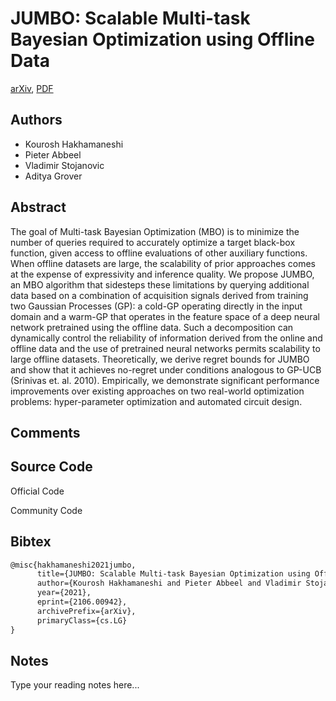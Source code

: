 
# JUMBO: Scalable Multi-task Bayesian Optimization using Offline Data

[arXiv](https://arxiv.org/abs/2106.0942), [PDF](https://arxiv.org/pdf/2106.0942.pdf)

## Authors

- Kourosh Hakhamaneshi
- Pieter Abbeel
- Vladimir Stojanovic
- Aditya Grover

## Abstract

The goal of Multi-task Bayesian Optimization (MBO) is to minimize the number of queries required to accurately optimize a target black-box function, given access to offline evaluations of other auxiliary functions. When offline datasets are large, the scalability of prior approaches comes at the expense of expressivity and inference quality. We propose JUMBO, an MBO algorithm that sidesteps these limitations by querying additional data based on a combination of acquisition signals derived from training two Gaussian Processes (GP): a cold-GP operating directly in the input domain and a warm-GP that operates in the feature space of a deep neural network pretrained using the offline data. Such a decomposition can dynamically control the reliability of information derived from the online and offline data and the use of pretrained neural networks permits scalability to large offline datasets. Theoretically, we derive regret bounds for JUMBO and show that it achieves no-regret under conditions analogous to GP-UCB (Srinivas et. al. 2010). Empirically, we demonstrate significant performance improvements over existing approaches on two real-world optimization problems: hyper-parameter optimization and automated circuit design.

## Comments



## Source Code

Official Code



Community Code



## Bibtex

```tex
@misc{hakhamaneshi2021jumbo,
      title={JUMBO: Scalable Multi-task Bayesian Optimization using Offline Data}, 
      author={Kourosh Hakhamaneshi and Pieter Abbeel and Vladimir Stojanovic and Aditya Grover},
      year={2021},
      eprint={2106.00942},
      archivePrefix={arXiv},
      primaryClass={cs.LG}
}
```

## Notes

Type your reading notes here...

